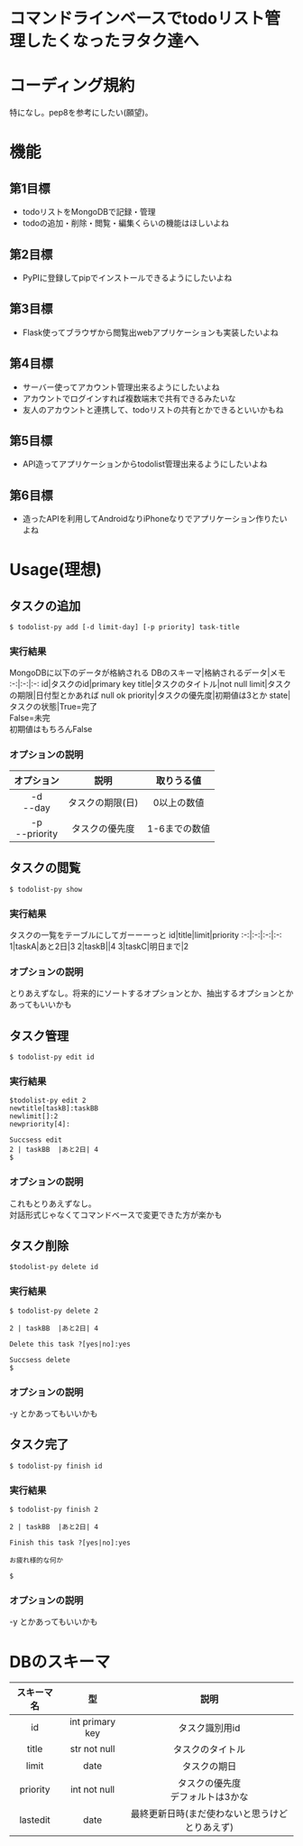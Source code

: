 # コマンドラインベースでtodoリスト管理したくなったヲタク達へ

# コーディング規約
特になし。pep8を参考にしたい(願望)。

# 機能
## 第1目標
* todoリストをMongoDBで記録・管理
* todoの追加・削除・閲覧・編集くらいの機能はほしいよね

## 第2目標
* PyPIに登録してpipでインストールできるようにしたいよね

## 第3目標
* Flask使ってブラウザから閲覧出webアプリケーションも実装したいよね

## 第4目標
* サーバー使ってアカウント管理出来るようにしたいよね
* アカウントでログインすれば複数端末で共有できるみたいな
* 友人のアカウントと連携して、todoリストの共有とかできるといいかもね

## 第5目標
* API造ってアプリケーションからtodolist管理出来るようにしたいよね

## 第6目標
* 造ったAPIを利用してAndroidなりiPhoneなりでアプリケーション作りたいよね

# Usage(理想)
## タスクの追加

```console
$ todolist-py add [-d limit-day] [-p priority] task-title
```
### 実行結果
MongoDBに以下のデータが格納される
DBのスキーマ|格納されるデータ|メモ
:-:|:-:|:-:
id|タスクのid|primary key
title|タスクのタイトル|not null
limit|タスクの期限|日付型とかあれば null ok
priority|タスクの優先度|初期値は3とか
state|タスクの状態|True=完了<br>False=未完<br>初期値はもちろんFalse


### オプションの説明
オプション|説明|取りうる値
:-:|:-:|:-:
-d<br>--day|タスクの期限(日)|0以上の数値
-p<br>--priority|タスクの優先度|1-6までの数値

## タスクの閲覧

```console
$ todolist-py show
```
### 実行結果
タスクの一覧をテーブルにしてガーーーっと
id|title|limit|priority
:-:|:-:|:-:|:-:
1|taskA|あと2日|3
2|taskB||4
3|taskC|明日まで|2

### オプションの説明
とりあえずなし。将来的にソートするオプションとか、抽出するオプションとかあってもいいかも

## タスク管理

```console
$ todolist-py edit id
```

### 実行結果

```console
$todolist-py edit 2
newtitle[taskB]:taskBB
newlimit[]:2
newpriority[4]:

Succsess edit
2 | taskBB  |あと2日| 4
$
```
### オプションの説明
これもとりあえずなし。  
対話形式じゃなくてコマンドベースで変更できた方が楽かも

## タスク削除

```console
$todolist-py delete id
```

### 実行結果

```console
$ todolist-py delete 2

2 | taskBB  |あと2日| 4

Delete this task ?[yes|no]:yes

Succsess delete
$
```
### オプションの説明
-y とかあってもいいかも

## タスク完了

```console
$ todolist-py finish id
```

### 実行結果

```console
$ todolist-py finish 2

2 | taskBB  |あと2日| 4

Finish this task ?[yes|no]:yes

お疲れ様的な何か

$
```
### オプションの説明
-y とかあってもいいかも

# DBのスキーマ
スキーマ名|型|説明
:-:|:-:|:-:
id|int primary key|タスク識別用id
title|str not null|タスクのタイトル
limit|date|タスクの期日
priority|int not null|タスクの優先度<br>デフォルトは3かな
lastedit|date|最終更新日時(まだ使わないと思うけどとりあえず)
